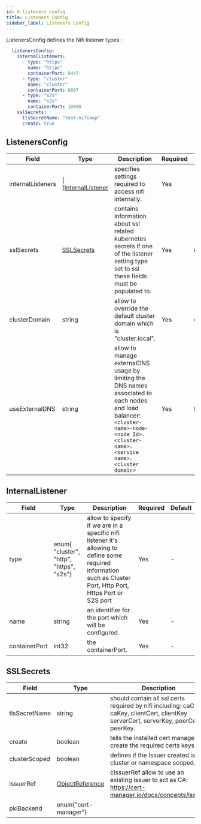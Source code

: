 ```yaml
---
id: 6_listeners_config
title: Listeners Config
sidebar_label: Listeners Config
---
```


ListenersConfig defines the Nifi listener types :

```yaml
  listenersConfig:
    internalListeners:
      - type: "https"
        name: "https"
        containerPort: 8443
      - type: "cluster"
        name: "cluster"
        containerPort: 6007
      - type: "s2s"
        name: "s2s"
        containerPort: 10000
    sslSecrets:
      tlsSecretName: "test-nifikop"
      create: true
```

## ListenersConfig

|Field|Type|Description|Required|Default|
|-----|----|-----------|--------|--------|
|internalListeners|\[ \][InternalListener](#internallistener)| specifies settings required to access nifi internally.| Yes | - |
|sslSecrets|[SSLSecrets](#sslsecrets)| contains information about ssl related kubernetes secrets if one of the listener setting type set to ssl these fields must be populated to.| Yes | nil |
|clusterDomain|string|  allow to override the default cluster domain which is "cluster.local".| Yes | `cluster.local` |
|useExternalDNS|string|  allow to manage externalDNS usage by limiting the DNS names associated to each nodes and load balancer: `<cluster-name>-node-<node Id>.<cluster-name>.<service name>.<cluster domain>`| Yes | false |

## InternalListener

Field|Type|Description|Required|Default|
|-----|----|-----------|--------|--------|
|type|enum{ "cluster", "http", "https", "s2s"}| allow to specify if we are in a specific nifi listener it's allowing to define some required information such as Cluster Port, Http Port, Https Port or S2S port| Yes | - |
|name|string| an identifier for the port which will be configured. | Yes | - |
|containerPort|int32| the containerPort. | Yes | - |


## SSLSecrets

Field|Type|Description|Required|Default|
|-----|----|-----------|--------|--------|
|tlsSecretName|string| should contain all ssl certs required by nifi including: caCert, caKey, clientCert, clientKey serverCert, serverKey, peerCert, peerKey. | Yes | - |
|create|boolean| tells the installed cert manager to create the required certs keys. | Yes | - |
|clusterScoped|boolean| defines if the Issuer created is cluster or namespace scoped. | Yes | - |
|issuerRef|[ObjectReference](https://docs.cert-manager.io/en/release-0.9/reference/api-docs/index.html#objectreference-v1alpha1)| cIssuerRef allow to use an existing issuer to act as CA: https://cert-manager.io/docs/concepts/issuer/ | No | - |
|pkiBackend|enum{"cert-manager"}| | Yes | - |

